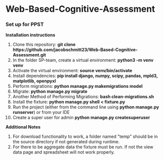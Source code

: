 # Web-Based-Cognitive-Assessment
<h3>Set up for PPST</h3>


**Installation instructions**
  
  <ol>
  <li>Clone this repository: <b>git clone https://github.com/jacobschmitt23/Web-Based-Cognitive-Assessment.git</b> </li>
  <li>In the folder SP-team, create a virtual environment: <b>python3 -m venv venv</b> </li>
  <li>Activate the virtual environment:  <b>source venv/bin/activate</b></li>
  <li>Install dependencies:  <b>pip install django, numpy, scipy, pandas, mpld3, matplotlib, openpyxl</b></li>
  <li>Perform migrations:  <b>python manage.py makemigrations model</b></li> 
  <li>Migrate:  <b>python manage.py migrate</b></li>
  <li>Another Method of Performing Migrations: <b>bash clean-migrations.sh</b></li>
  <li>Install the fixture:  <b>python manage.py shell < fixture.py</b></li>
  <li>Run the project (either from the command line using  <b>python manage.py runserver</b>) or from your IDE</li>
  <li>Create a super user for admin <b>python manage.py createsuperuser</b></bi>
  </ol>

  **Additional Notes**
  
  <ol>
  <li>For download functionality to work, a folder named "temp" should be in the source directory if not generated during runtime.</li>
  <li>For there to be aggregate data the fixture must be run. If not the view data page and spreadsheet will not work properly.</li>
  </ol>

